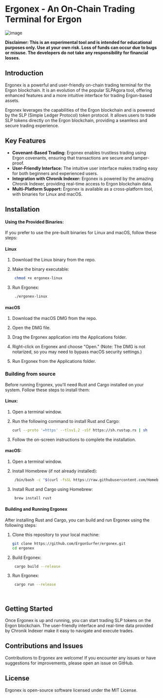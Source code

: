 # Ergonex - An On-Chain Trading Terminal for Ergon

![image](https://github.com/ErgonSurfer/ergon-slpagora/assets/153525861/0a5269d8-ea98-4143-936f-eb86362bcaeb)


**Disclaimer: This is an experimental tool and is intended for educational purposes only. Use at your own risk. Loss of funds can occur due to bugs or misuse. The developers do not take any responsibility for financial losses.**

## Introduction

Ergonex is a powerful and user-friendly on-chain trading terminal for the Ergon blockchain. It is an evolution of the popular SLPAgora tool, offering enhanced features and a more intuitive interface for trading Ergon-based assets.

Ergonex leverages the capabilities of the Ergon blockchain and is powered by the SLP (Simple Ledger Protocol) token protocol. It allows users to trade SLP tokens directly on the Ergon blockchain, providing a seamless and secure trading experience.

## Key Features

- **Covenant-Based Trading:** Ergonex enables trustless trading using Ergon covenants, ensuring that transactions are secure and tamper-proof.
- **User-Friendly Interface:** The intuitive user interface makes trading easy for both beginners and experienced users.
- **Integration with Chronik Indexer:** Ergonex is powered by the amazing Chronik Indexer, providing real-time access to Ergon blockchain data.
- **Multi-Platform Support:** Ergonex is available as a cross-platform tool, with binaries for Linux and macOS.

## Installation 

#### Using the Provided Binaries:

If you prefer to use the pre-built binaries for Linux and macOS, follow these steps:

#### Linux

1. Download the Linux binary from the repo.

2. Make the binary executable:

   ```bash
    chmod +x ergonex-linux

3. Run Ergonex:

   ```bash
    ./ergonex-linux

#### macOS

1. Download the macOS DMG from the repo.

2. Open the DMG file.

3. Drag the Ergonex application into the Applications folder.

4. Right-click on Ergonex and choose "Open." (Note: The DMG is not notarized, so you may need to bypass macOS security settings.)

5. Run Ergonex from the Applications folder.

### Building from source

Before running Ergonex, you'll need Rust and Cargo installed on your system. Follow these steps to install them:

#### Linux:

1. Open a terminal window.

2. Run the following command to install Rust and Cargo:

   ```bash
   curl --proto '=https' --tlsv1.2 -sSf https://sh.rustup.rs | sh

3. Follow the on-screen instructions to complete the installation.

#### macOS:


1. Open a terminal window.

2. Install Homebrew (if not already installed):

   ```bash
    /bin/bash -c "$(curl -fsSL https://raw.githubusercontent.com/Homebrew/install/master/install.sh)"

3. Install Rust and Cargo using Homebrew:

   ```bash
    brew install rust


#### Building and Running Ergonex

After installing Rust and Cargo, you can build and run Ergonex using the following steps:

1. Clone this repository to your local machine:

   ```bash
   git clone https://github.com/ErgonSurfer/ergonex.git
   cd ergonex

2. Build Ergonex:

   ```bash
    cargo build --release

3. Run Ergonex:

   ```bash
    cargo run --release
    



## Getting Started

Once Ergonex is up and running, you can start trading SLP tokens on the Ergon blockchain. The user-friendly interface and real-time data provided by Chronik Indexer make it easy to navigate and execute trades.

## Contributions and Issues

Contributions to Ergonex are welcome! If you encounter any issues or have suggestions for improvements, please open an issue on GitHub.

## License

Ergonex is open-source software licensed under the MIT License.
